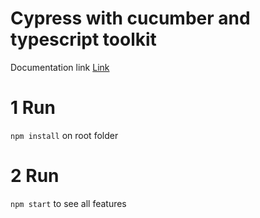 # Cypress with cucumber and typescript toolkit

Documentation link [Link](https://docs.cypress.io/guides/overview/why-cypress)


# 1 Run
```npm install``` on root folder

# 2 Run
```npm start``` to see all features
